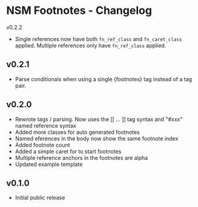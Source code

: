 NSM Footnotes - Changelog
==========================

v0.2.2

* Single references now have both `fn_ref_class` and `fn_caret_class` applied. Multiple references only have `fn_ref_class` applied.

v0.2.1
------

* Parse conditionals when using a single {footnotes} tag instead of a tag pair.

v0.2.0
------

* Rewrote tags / parsing. Now uses the [[ ... ]] tag syntax and "#xxx" named reference syntax
* Added more classes for auto generated footnotes 
* Named eferences in the body now show the same footnote index 
* Added footnote count 
* Added a simple caret for to start footnotes 
* Multiple reference anchors in the footnotes are alpha 
* Updated example template

v0.1.0
------

* Initial public release